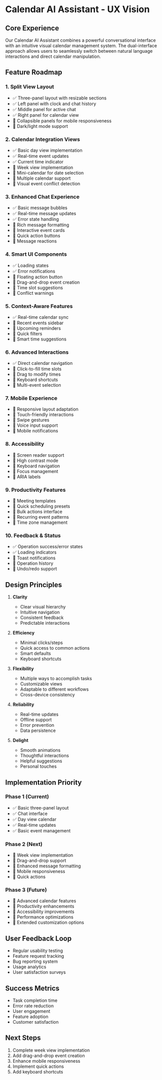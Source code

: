 # Calendar AI Assistant - UX Vision

## Core Experience
Our Calendar AI Assistant combines a powerful conversational interface with an intuitive visual calendar management system. The dual-interface approach allows users to seamlessly switch between natural language interactions and direct calendar manipulation.

## Feature Roadmap

### 1. Split View Layout
- ✅ Three-panel layout with resizable sections
- ✅ Left panel with clock and chat history
- ✅ Middle panel for active chat
- ✅ Right panel for calendar view
- 🔄 Collapsible panels for mobile responsiveness
- 🔄 Dark/light mode support

### 2. Calendar Integration Views
- ✅ Basic day view implementation
- ✅ Real-time event updates
- ✅ Current time indicator
- 🔄 Week view implementation
- 🔄 Mini-calendar for date selection
- 🔄 Multiple calendar support
- 🔄 Visual event conflict detection

### 3. Enhanced Chat Experience
- ✅ Basic message bubbles
- ✅ Real-time message updates
- ✅ Error state handling
- 🔄 Rich message formatting
- 🔄 Interactive event cards
- 🔄 Quick action buttons
- 🔄 Message reactions

### 4. Smart UI Components
- ✅ Loading states
- ✅ Error notifications
- 🔄 Floating action button
- 🔄 Drag-and-drop event creation
- 🔄 Time slot suggestions
- 🔄 Conflict warnings

### 5. Context-Aware Features
- ✅ Real-time calendar sync
- 🔄 Recent events sidebar
- 🔄 Upcoming reminders
- 🔄 Quick filters
- 🔄 Smart time suggestions

### 6. Advanced Interactions
- ✅ Direct calendar navigation
- 🔄 Click-to-fill time slots
- 🔄 Drag to modify times
- 🔄 Keyboard shortcuts
- 🔄 Multi-event selection

### 7. Mobile Experience
- 🔄 Responsive layout adaptation
- 🔄 Touch-friendly interactions
- 🔄 Swipe gestures
- 🔄 Voice input support
- 🔄 Mobile notifications

### 8. Accessibility
- 🔄 Screen reader support
- 🔄 High contrast mode
- 🔄 Keyboard navigation
- 🔄 Focus management
- 🔄 ARIA labels

### 9. Productivity Features
- 🔄 Meeting templates
- 🔄 Quick scheduling presets
- 🔄 Bulk actions interface
- 🔄 Recurring event patterns
- 🔄 Time zone management

### 10. Feedback & Status
- ✅ Operation success/error states
- ✅ Loading indicators
- 🔄 Toast notifications
- 🔄 Operation history
- 🔄 Undo/redo support

## Design Principles

1. **Clarity**
   - Clear visual hierarchy
   - Intuitive navigation
   - Consistent feedback
   - Predictable interactions

2. **Efficiency**
   - Minimal clicks/steps
   - Quick access to common actions
   - Smart defaults
   - Keyboard shortcuts

3. **Flexibility**
   - Multiple ways to accomplish tasks
   - Customizable views
   - Adaptable to different workflows
   - Cross-device consistency

4. **Reliability**
   - Real-time updates
   - Offline support
   - Error prevention
   - Data persistence

5. **Delight**
   - Smooth animations
   - Thoughtful interactions
   - Helpful suggestions
   - Personal touches

## Implementation Priority

### Phase 1 (Current)
- ✅ Basic three-panel layout
- ✅ Chat interface
- ✅ Day view calendar
- ✅ Real-time updates
- ✅ Basic event management

### Phase 2 (Next)
- 🔄 Week view implementation
- 🔄 Drag-and-drop support
- 🔄 Enhanced message formatting
- 🔄 Mobile responsiveness
- 🔄 Quick actions

### Phase 3 (Future)
- 🔄 Advanced calendar features
- 🔄 Productivity enhancements
- 🔄 Accessibility improvements
- 🔄 Performance optimizations
- 🔄 Extended customization options

## User Feedback Loop
- Regular usability testing
- Feature request tracking
- Bug reporting system
- Usage analytics
- User satisfaction surveys

## Success Metrics
- Task completion time
- Error rate reduction
- User engagement
- Feature adoption
- Customer satisfaction

## Next Steps
1. Complete week view implementation
2. Add drag-and-drop event creation
3. Enhance mobile responsiveness
4. Implement quick actions
5. Add keyboard shortcuts 